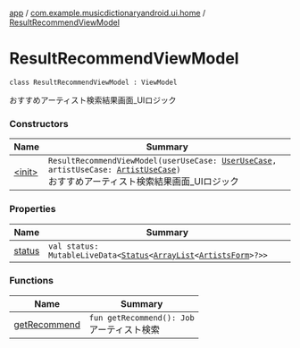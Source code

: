 [app](../../index.md) / [com.example.musicdictionaryandroid.ui.home](../index.md) / [ResultRecommendViewModel](./index.md)

# ResultRecommendViewModel

`class ResultRecommendViewModel : ViewModel`

おすすめアーティスト検索結果画面_UIロジック

### Constructors

| Name | Summary |
|---|---|
| [&lt;init&gt;](-init-.md) | `ResultRecommendViewModel(userUseCase: `[`UserUseCase`](../../com.example.musicdictionaryandroid.model.usecase/-user-use-case/index.md)`, artistUseCase: `[`ArtistUseCase`](../../com.example.musicdictionaryandroid.model.usecase/-artist-use-case/index.md)`)`<br>おすすめアーティスト検索結果画面_UIロジック |

### Properties

| Name | Summary |
|---|---|
| [status](status.md) | `val status: MutableLiveData<`[`Status`](../../com.example.musicdictionaryandroid.model.util/-status/index.md)`<`[`ArrayList`](https://kotlinlang.org/api/latest/jvm/stdlib/kotlin.collections/-array-list/index.html)`<`[`ArtistsForm`](../../com.example.musicdictionaryandroid.model.entity/-artists-form/index.md)`>?>>` |

### Functions

| Name | Summary |
|---|---|
| [getRecommend](get-recommend.md) | `fun getRecommend(): Job`<br>アーティスト検索 |
